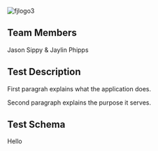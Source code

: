 ![fjlogo3](https://user-images.githubusercontent.com/38664109/39378062-e0bc1354-4a1c-11e8-8cf1-569f8ccc5613.png)

## Team Members
Jason Sippy & Jaylin Phipps

## Test Description
First paragrah explains what the application does.

Second paragraph explains the purpose it serves.

## Test Schema
Hello
